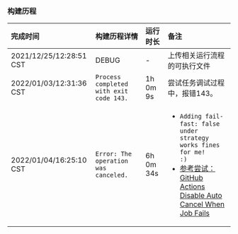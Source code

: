 ### 构建历程

| 完成时间 | 构建历程详情 | 运行时长 | 备注 |
| :--- | :--- | :--- | :--- |
| 2021/12/25/12:28:51 CST | DEBUG | - | 上传相关运行流程的可执行文件 |
| 2022/01/03/12:31:36 CST | `Process completed with exit code 143.` | 1h 0m 9s | 尝试任务调试过程中，报错143。 |
| 2022/01/04/16:25:10 CST | `Error: The operation was canceled.` | 6h 0m 34s | <ul><li><code>Adding fail-fast: false under strategy works fines for me! :)</code></li><li><a href="https://stackoverflow.com/questions/61070925/github-actions-disable-auto-cancel-when-job-fails">参考尝试：GitHub Actions Disable Auto Cancel When Job Fails</a></li></ul> |

[comment]: <> (### 下一步)

[comment]: <> (草图：)

[comment]: <> (![IMG_1158.jpg]&#40;https://s2.loli.net/2022/01/04/YvZK1gSU4dR3uqy.jpg&#41;)